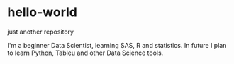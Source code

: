 # hello-world
just another repository

I'm a beginner Data Scientist, learning SAS, R and statistics. 
In future I plan to learn Python, Tableu and other Data Science tools.

